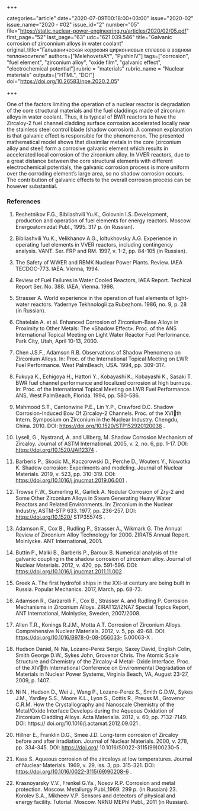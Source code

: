+++

categories="article"
date="2020-07-09T00:18:00+03:00"
issue="2020-02"
issue_name="2020 - #02"
issue_id="2"
number="05"
file="https://static.nuclear-power-engineering.ru/articles/2020/02/05.pdf"
first_page="52"
last_page="63"
udc="621.039.546"
title="Galvanic corrosion of zirconnium alloys in water coolant"
original_title="Гальваническая коррозия циркониевых сплавов в водном теплоносителе"
authors=["MelehovetsAY", "PyshinIV"]
tags=["corrosion", "fuel element", "zirconium alloy", "oxide film", "galvanic effect", "electrochemical potential"]
rubric = "materials"
rubric_name = "Nuclear materials"
outputs=["HTML", "DOI"]
doi="https://doi.org/10.26583/npe.2020.2.05"

+++

One of the factors limiting the operation of a nuclear reactor is degradation of the core structural materials and the fuel claddings made of zirconium alloys in water coolant. Thus, it is typical of BWR reactors to have the Zircaloy-2 fuel channel cladding surface corrosion accelerated locally near the stainless steel control blade (shadow corrosion). A common explanation is that galvanic effect is responsible for the phenomenon. The presented mathematical model shows that dissimilar metals in the core (zirconium alloy and steel) form a corrosive galvanic element which results in accelerated local corrosion of the zirconium alloy. In VVER reactors, due to a great distance between the core structural elements with different electrochemical potentials, the galvanic corrosion process is more uniform over the corroding element’s large area, so no shadow corrosion occurs. The contribution of galvanic effects to the overall corrosion process can be however substantial. 

### References

1. Reshetnikov F.G., Bibilashvili Yu.K., Golovnin I.S. Development, production and operation of fuel elements for energy reactors. Мoscow. Energoatomizdat Publ., 1995. 317 p. (in Russian). 
2. Bibilashvili Yu.K., Velikhanov A.G., Ioltukhovsky A.G. Experience in operating fuel elements in VVER reactors, including contingency analysis. VANT. Ser. FRP and RM. 1997, v. 1-2, pp. 84-105 (in Russian). 
3. The Safety of WWER and RBMK Nuclear Power Plants. Review. IAEA TECDOC-773. IAEA. Vienna, 1994. 
4. Review of Fuel Failures in Water Cooled Reactors, IAEA Report. Techical Report Ser. No. 388. IAEA, Vienna. 1998. 
5. Strasser A. World experience in the operation of fuel elements of light-water reactors. Yadernye Tekhnologii za Rubezhom. 1986, no. 9, p. 28 (in Russian). 
6. Chatelain A. et al. Enhanced Corrosion of Zirconium-Base Alloys in Proximity to Other Metals: The «Shadow Effect». Proc. of the ANS International Topical Meeting on Light Water Reactor Fuel Performance. Park City, Utah, April 10-13, 2000. 
7. Chen J.S.F., Adamson R.B. Observations of Shadow Phenomena on Zirconium Alloys. In: Proc. of the International Topical Meeting on LWR Fuel Performance. West PalmBeach, USA. 1994, pp. 309-317. 
8. Fukuya K., Echigoya H., Hattori Y., Kobayashi K., Kobayashi K., Sasaki T. BWR fuel channel performance and localized corrosion at high burnups. In: Proc. of the International Topical Meeting on LWR Fuel Performance. ANS, West PalmBeach, Florida. 1994, pp. 580-586. 
9. Mahmood S.T., Cantonwine P.E., Lin Y.P., Crawford D.C. Shadow Corrosion-Induced Bow Of Zircaloy-2 Channels. Proc. of the XVIth Intern. Symposium on Zirconium in the Nuclear Industry. Chengdu, China. 2010. DOI: https://doi.org/10.1520/STP152920120038 . 
10. Lysell, G., Nystrand, A. and Ullberg, M. Shadow Corrosion Mechanism of Zircaloy. Journal of ASTM International. 2005, v. 2, no. 6, pp. 1-17. DOI: https://doi.org/10.1520/JAI12374 . 

11. Barberis P., Skocic M., Kaczorowski D., Perche D., Wouters Y., Nowotka K. Shadow corrosion: Experiments and modeling. Journal of Nuclear Materials. 2019, v. 523, pp. 310-319. DOI: https://doi.org/10.1016/j.jnucmat.2019.06.001 . 
12. Trowse F.W., Sumerling R., Garlick A. Nodular Corrosion of Zry-2 and Some Other Zirconium Alloys in Steam Generating Heavy Water Reactors and Related Environments. In: Zirconium in the Nuclear Industry, ASTM-STP 633. 1977, pp. 236-257. DOI: https://doi.org/10.1520/ STP35574S . 
13. Adamson R., Cox B., Rudling P., Strasser A., Wikmark G. The Annual Review of Zirconium Alloy Technology for 2000. ZIRAT5 Annual Report. Molnlycke. ANT International, 2001. 
14. Buttin P., Malki B., Barberis P., Baroux B. Numerical analysis of the galvanic coupling in the shadow corrosion of zirconium alloy. Journal of Nuclear Materials. 2012, v. 420, pp. 591-596. DOI: https://doi.org/10.1016/j.jnucmat.2011.11.002 .
15. Greek A. The first hydrofoil ships in the XXI-st century are being built in Russia. Popular Mechanics. 2017, March, pp. 68-73. 
16. Adamson R., Garzarolli F., Cox B., Strasser A. and Rudling P. Corrosion Mechanisms in Zirconium Alloys. ZIRAT12/IZNA7 Special Topics Report, ANT International, Molnlycke, Sweden, 2007/2008. 
17. Allen T.R., Konings R.J.M., Motta A.T. Corrosion of Zirconium Alloys. Comprehensive Nuclear Materials. 2012, v. 5, pp. 49-68. DOI: https://doi.org/10.1016/B978-0-08-056033- 5.00063-X . 
18. Hudson Daniel, Ni Na, Lozano-Perez Sergio, Saxey David, English Colin, Smith George D.W., Sykes John, Grovenor Chris. The Atomic Scale Structure and Chemistry of the Zircaloy-4 Metal- Oxide Interface. Proc. of the XIVth International Conference on Environmental Degradation of Materials in Nuclear Power Systems, Virginia Beach, VA, August 23-27, 2009, p. 1407. 
19. Ni N., Hudson D., Wei J., Wang P., Lozano-Perez S., Smith G.D.W., Sykes J.M., Yardley S.S., Moore K.L., Lyon S., Cottis R., Preuss M., Grovenor C.R.M. How the Crystallography and Nanoscale Chemistry of the Metal/Oxide Interface Develops during the Aqueous Oxidation of Zirconium Cladding Alloys. Acta Materialia. 2012, v. 60, pp. 7132-7149. DOI: https:// doi.org/10.1016/j.actamat.2012.09.021 . 
20. Hillner E., Franklin D.G., Smee J.D. Long-term corrosion of Zircaloy before and after irradiation. Journal of Nuclear Materials. 2000, v. 278, pp. 334-345. DOI: https://doi.org/ 10.1016/S0022-3115(99)00230-5 . 
21. Kass S. Aqueous corrosion of the zircaloys at low temperatures. Journal of Nuclear Materials. 1969, v. 29, iss. 3, pp. 315-321. DOI: https://doi.org/10.1016/0022-3115(69)90208-6 . 
22. Krasnoyarsky V.V., Frenkel G.Ya., Nosov R.P. Corrosion and metal protection. Moscow. Metallurgy Publ.,1969. 299 p. (in Russian) 23. Korolev S.A., Mikheev V.P. Sensors and detectors of physical and energy facility. Tutorial. Moscow. NRNU MEPhI Publ., 2011 (in Russian).